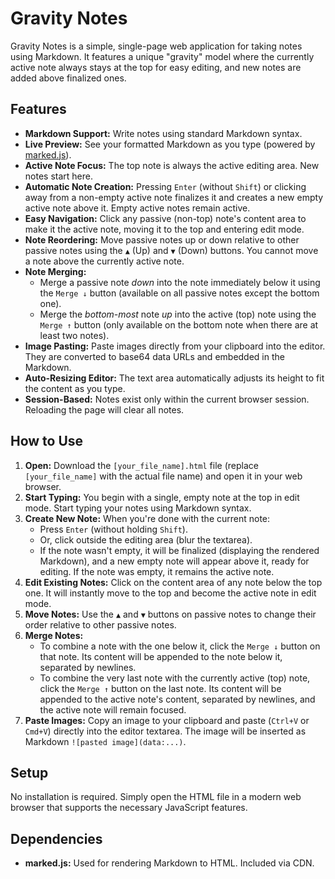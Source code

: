 # Gravity Notes

Gravity Notes is a simple, single-page web application for taking notes using Markdown. It features a unique "gravity"
model where the currently active note always stays at the top for easy editing, and new notes are added above finalized
ones.

## Features

* **Markdown Support:** Write notes using standard Markdown syntax.
* **Live Preview:** See your formatted Markdown as you type (powered by [marked.js](https://marked.js.org/)).
* **Active Note Focus:** The top note is always the active editing area. New notes start here.
* **Automatic Note Creation:** Pressing `Enter` (without `Shift`) or clicking away from a non-empty active note
  finalizes it and creates a new empty active note above it. Empty active notes remain active.
* **Easy Navigation:** Click any passive (non-top) note's content area to make it the active note, moving it to the top
  and entering edit mode.
* **Note Reordering:** Move passive notes up or down relative to other passive notes using the `▲` (Up) and `▼` (Down)
  buttons. You cannot move a note above the currently active note.
* **Note Merging:**
    * Merge a passive note *down* into the note immediately below it using the `Merge ↓` button (available on all
      passive notes except the bottom one).
    * Merge the *bottom-most* note *up* into the active (top) note using the `Merge ↑` button (only available on the
      bottom note when there are at least two notes).
* **Image Pasting:** Paste images directly from your clipboard into the editor. They are converted to base64 data URLs
  and embedded in the Markdown.
* **Auto-Resizing Editor:** The text area automatically adjusts its height to fit the content as you type.
* **Session-Based:** Notes exist only within the current browser session. Reloading the page will clear all notes.

## How to Use

1. **Open:** Download the `[your_file_name].html` file (replace `[your_file_name]` with the actual file name) and open
   it in your web browser.
2. **Start Typing:** You begin with a single, empty note at the top in edit mode. Start typing your notes using Markdown
   syntax.
3. **Create New Note:** When you're done with the current note:
    * Press `Enter` (without holding `Shift`).
    * Or, click outside the editing area (blur the textarea).
    * If the note wasn't empty, it will be finalized (displaying the rendered Markdown), and a new empty note will
      appear above it, ready for editing. If the note was empty, it remains the active note.
4. **Edit Existing Notes:** Click on the content area of any note below the top one. It will instantly move to the top
   and become the active note in edit mode.
5. **Move Notes:** Use the `▲` and `▼` buttons on passive notes to change their order relative to other passive notes.
6. **Merge Notes:**
    * To combine a note with the one below it, click the `Merge ↓` button on that note. Its content will be appended to
      the note below it, separated by newlines.
    * To combine the very last note with the currently active (top) note, click the `Merge ↑` button on the last note.
      Its content will be appended to the active note's content, separated by newlines, and the active note will remain
      focused.
7. **Paste Images:** Copy an image to your clipboard and paste (`Ctrl+V` or `Cmd+V`) directly into the editor textarea.
   The image will be inserted as Markdown `![pasted image](data:...)`.

## Setup

No installation is required. Simply open the HTML file in a modern web browser that supports the necessary JavaScript
features.

## Dependencies

* **marked.js:** Used for rendering Markdown to HTML. Included via CDN.